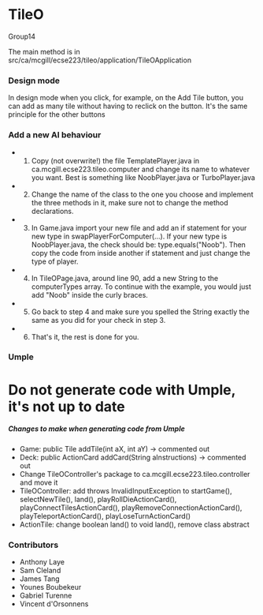 
# TileO 
Group14

The main method is in src/ca/mcgill/ecse223/tileo/application/TileOApplication

### Design mode
In design mode when you click, for example, on the Add Tile button, you can add as many tile without having to reclick on the button.
It's the same principle for the other buttons

### Add a new AI behaviour
- 1. Copy (not overwrite!) the file TemplatePlayer.java in ca.mcgill.ecse223.tileo.computer and change its name to whatever you want. Best is something like NoobPlayer.java or TurboPlayer.java
- 2. Change the name of the class to the one you choose and implement the three methods in
  it, make sure not to change the method declarations.
- 3. In Game.java import your new file and add an if statement for your new type in
  swapPlayerForComputer(...). If your new type is NoobPlayer.java, the check should be:
  type.equals("Noob"). Then copy the code from inside another if statement and just change
  the type of player.
- 4. In TileOPage.java, around line 90, add a new String to the computerTypes array. To
  continue with the example, you would just add "Noob" inside the curly braces.
- 5. Go back to step 4 and make sure you spelled the String exactly the same as you did
  for your check in step 3.
- 6. That's it, the rest is done for you.

### Umple
# Do not generate code with Umple, it's not up to date 
##### Changes to make when generating code from Umple
- Game: public Tile addTile(int aX, int aY) -> commented out
- Deck: public ActionCard addCard(String aInstructions) -> commented out
- Change TileOController's package to ca.mcgill.ecse223.tileo.controller and move it
- TileOController: add throws InvalidInputException to startGame(), 
  selectNewTile(), land(), playRollDieActionCard(), playConnectTilesActionCard(),
  playRemoveConnectionActionCard(), playTeleportActionCard(), playLoseTurnActionCard()
- ActionTile: change boolean land() to void land(), remove class abstract 

### Contributors
- Anthony Laye
- Sam Cleland
- James Tang
- Younes Boubekeur
- Gabriel Turenne
- Vincent d'Orsonnens
